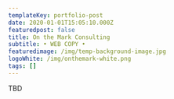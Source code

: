 ```yaml
---
templateKey: portfolio-post
date: 2020-01-01T15:05:10.000Z
featuredpost: false
title: On the Mark Consulting
subtitle: • WEB COPY •
featuredimage: /img/temp-background-image.jpg
logoWhite: /img/onthemark-white.png
tags: []
---
```

TBD